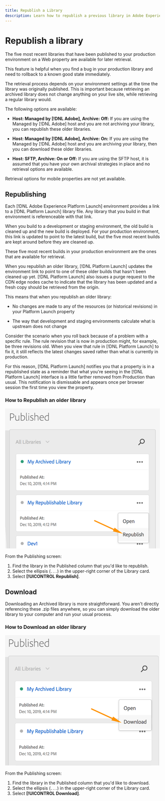 ```yaml
---
title: Republish a Library
description: Learn how to republish a previous library in Adobe Experience Platform Launch.
---
```


# Republish a library

The five most recent libraries that have been published to your production environment on a Web property are available for later retrieval.  

This feature is helpful when you find a bug in your production library and need to rollback to a known good state immediately.

The retrieval process depends on your environment settings at the time the library was originally published. This is important because retrieving an archived library does not change anything on your live site, while retrieving a regular library would.

The following options are available:

* **Host: Managed by [!DNL Adobe], Archive: Off:** If you are using the Managed by [!DNL Adobe] host and you are not archiving your library, you can republish these older libraries.

* **Host: Managed by [!DNL Adobe], Archive: On:** If you are using the Managed by [!DNL Adobe] host and you are archiving your library, then you can download these older libraries.

* **Host: SFTP, Archive: On or Off:** If you are using the SFTP host, it is assumed that you have your own archival strategies in place and no retrieval options are available.

Retrieval options for mobile properties are not yet available.

## Republishing

Each [!DNL Adobe Experience Platform Launch] environment provides a link to a [!DNL Platform Launch] library file. Any library that you build in that environment is referenceable with that link.

When you build to a development or staging environment, the old build is cleaned up and the new build is deployed. For your production environment, this link is updated to point to the latest build, but the five most recent builds are kept around before they are cleaned up.

These five most recent builds in your production environment are the ones that are available for retrieval.

When you republish an older library, [!DNL Platform Launch] updates the environment link to point to one of these older builds that hasn't been cleaned up yet.  [!DNL Platform Launch] also issues a purge request to the CDN edge nodes cache to indicate that the library has been updated and a fresh copy should be retrieved from the origin.

This means that when you republish an older library:

* No changes are made to any of the resources (or historical revisions) in your Platform Launch property

* The way that development and staging environments calculate what is upstream does not change

Consider the scenario when you roll back because of a problem with a specific rule. The rule revision that is now in production might, for example, be three revisions old.  When you view that rule in [!DNL Platform Launch] to fix it, it still reflects the latest changes saved rather than what is currently in production.

For this reason, [!DNL Platform Launch] notifies you that a property is in a republished state as a reminder that what you're seeing in the [!DNL Platform Launch] interface is a little farther removed from Production than usual.  This notification is dismissable and appears once per browser session the first time you view the property.

### How to Republish an older library

![Republish a library](assets/retrieve_republish.png)

From the Publishing screen:

1. Find the library in the Published column that you'd like to republish.
2. Select the ellipsis (`...`) in the upper-right corner of the Library card.
3. Select **[!UICONTROL Republish]**.

## Download

Downloading an Archived library is more straightforward.  You aren't directly referencing these .zip files anywhere, so you can simply download the older library to your computer and run your usual process.

### How to Download an older library

![Download a library](assets/retrieve_download.png)

From the Publishing screen:

1. Find the library in the Published column that you'd like to download.
2. Select the ellipsis (`...`) in the upper-right corner of the Library card.
3. Select **[!UICONTROL Download]**.